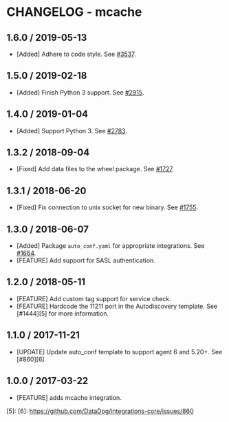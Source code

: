 # CHANGELOG - mcache

## 1.6.0 / 2019-05-13

* [Added] Adhere to code style. See [#3537](https://github.com/DataDog/integrations-core/pull/3537).

## 1.5.0 / 2019-02-18

* [Added] Finish Python 3 support. See [#2915](https://github.com/DataDog/integrations-core/pull/2915).

## 1.4.0 / 2019-01-04

* [Added] Support Python 3. See [#2783][1].

## 1.3.2 / 2018-09-04

* [Fixed] Add data files to the wheel package. See [#1727][2].

## 1.3.1 / 2018-06-20

* [Fixed] Fix connection to unix socket for new binary. See [#1755][3].

## 1.3.0 / 2018-06-07

* [Added] Package `auto_conf.yaml` for appropriate integrations. See [#1664][4].
* [FEATURE] Add support for SASL authentication.

## 1.2.0 / 2018-05-11

* [FEATURE] Add custom tag support for service check.
* [FEATURE] Hardcode the 11211 port in the Autodiscovery template. See [#1444][5] for more information.

## 1.1.0 / 2017-11-21

* [UPDATE] Update auto_conf template to support agent 6 and 5.20+. See [#860][6]

## 1.0.0 / 2017-03-22

* [FEATURE] adds mcache integration.

<!--- The following link definition list is generated by PimpMyChangelog --->
[1]: https://github.com/DataDog/integrations-core/pull/2783
[2]: https://github.com/DataDog/integrations-core/pull/1727
[3]: https://github.com/DataDog/integrations-core/pull/1755
[4]: https://github.com/DataDog/integrations-core/pull/1664
[5]: 
[6]: https://github.com/DataDog/integrations-core/issues/860
